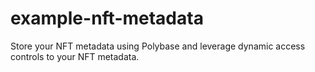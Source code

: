 # example-nft-metadata
Store your NFT metadata using Polybase and leverage dynamic access controls to your NFT metadata. 
